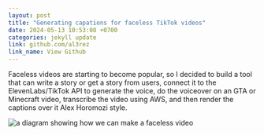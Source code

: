 ```yaml
---
layout: post
title: "Generating capations for faceless TikTok videos"
date: 2024-05-13 10:53:08 +0700
categories: jekyll update
link: github.com/al3rez
link_name: View Github
---
```


Faceless videos are starting to become popular, so I decided to build a tool
that can write a story or get a story from users, connect it to the
ElevenLabs/TikTok API to generate the voice, do the voiceover on an GTA or
Minecraft video, transcribe the video using AWS, and then render the captions
over it Alex Horomozi style.

<img src="https://kroki.io/plantuml/png/eNp9kkFvwjAMhe_9FV5PIE3jwnGaxBhDk6YJjY4dUWhNiQjxFJsW_v2SLqUdB05pX-Lv2S-50zY3xwLhcToeTcfrKVnBkzwliWgxCK8qR4PMsNIFEszRolOiyUJGZJJkgY7JDo6M7h7SL7-kfp1AEKDeEdTKCoMQlH-lCAq2LbRqoLWWHeTqJ2D5IR0myzMLHgbNbrDxxNt9BM8oIV_h-T8fto4OwEJO-6PKFrGJLZGoEoN99F_PTjKoSOc4Wbx5g5nBCu272vAo0_uM9uD14LwKZ9r5Qkte9zx3kWwJDQfUsdDUTdg4qJozpyznTm8wZPe9hE5Io-LjrAIhYKXdDeALMvlEE--hH9zM36fjZuDzaI4SP32BP79-Vvm-n3Nv3C7PXu-x7AN1uduQ65dez9H9cKyNo4TUGky_Oj6gFzS6Cv3eeiLp8Bed7vB-" alt="a diagram showing how we can make a faceless video" loading="lazy" />
